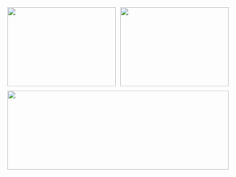 <a href="https://github.com/AyeMinn00" style="display: flex; flex-wrap: wrap; justify-content: space-between;">
  <div style="width: 49%;">
    <img height="180em" src="https://github-readme-stats.vercel.app/api?username=AyeMinn00&theme=dark&show_icons=true" style="width: 100%;" />
  </div>
  <div style="width: 49%;">
    <img height="180em" src="https://github-readme-stats.vercel.app/api/top-langs/?username=AyeMinn00&theme=dark&layout=compact" style="width: 100%;" />
  </div>
  <div style="width: 100%; margin-top: 10px;">
    <img height="180em" src="https://github-readme-streak-stats.herokuapp.com?user=AyeMinn00&theme=dracula&date_format=M%20j%5B%2C%20Y%5D&sideNums=FFFFFF&currStreakLabel=FFFFFF&sideLabels=B7B7B7&background=151515" style="width: 100%;" />
  </div>
</a>
